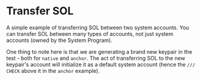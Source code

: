 # Transfer SOL

A simple example of transferring SOL between two system accounts. You can transfer SOL between many types of accounts, not just system accounts (owned by the System Program).    

One thing to note here is that we are generating a brand new keypair in the test - both for `native` and `anchor`. The act of transferring SOL to the new keypair's account will initialize it as a default system account (hence the `/// CHECK` above it in the `anchor` example).